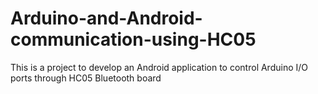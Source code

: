 # Arduino-and-Android-communication-using-HC05
This is a project to develop an Android application to control Arduino I/O ports through HC05 Bluetooth board
